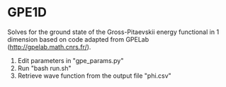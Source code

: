 # GPE1D
Solves for the ground state of the Gross-Pitaevskii energy functional in 1 dimension based on code adapted from GPELab (http://gpelab.math.cnrs.fr/). 
1. Edit parameters in "gpe_params.py"
2. Run "bash run.sh"
3. Retrieve wave function from the output file "phi.csv"
